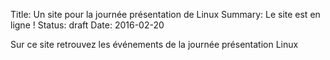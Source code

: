 Title: Un site pour la journée présentation de Linux
Summary: Le site est en ligne !
Status: draft
Date: 2016-02-20

Sur ce site retrouvez les événements de la journée présentation Linux
